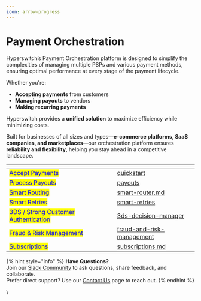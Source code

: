 ```yaml
---
icon: arrow-progress
---
```


# Payment Orchestration

Hyperswitch’s Payment Orchestration platform is designed to simplify the complexities of managing multiple PSPs and various payment methods, ensuring optimal performance at every stage of the payment lifecycle.

Whether you're:

* **Accepting payments** from customers
* **Managing payouts** to vendors
* **Making recurring payments**

Hyperswitch provides a **unified solution** to maximize efficiency while minimizing costs.

Built for businesses of all sizes and types—**e-commerce platforms, SaaS companies, and marketplaces**—our orchestration platform ensures **reliability and flexibility**, helping you stay ahead in a competitive landscape.

<table data-card-size="large" data-view="cards"><thead><tr><th></th><th data-hidden></th><th data-hidden></th><th data-hidden data-card-target data-type="content-ref"></th></tr></thead><tbody><tr><td><mark style="color:blue;">Accept Payments</mark></td><td></td><td></td><td><a href="quickstart/">quickstart</a></td></tr><tr><td><mark style="color:blue;">Process Payouts</mark></td><td></td><td></td><td><a href="payouts/">payouts</a></td></tr><tr><td><mark style="color:blue;">Smart Routing</mark></td><td></td><td></td><td><a href="smart-router.md">smart-router.md</a></td></tr><tr><td><mark style="color:blue;">Smart Retries</mark></td><td></td><td></td><td><a href="smart-retries/">smart-retries</a></td></tr><tr><td><mark style="color:blue;">3DS / Strong Customer Authentication</mark></td><td></td><td></td><td><a href="3ds-decision-manager/">3ds-decision-manager</a></td></tr><tr><td><mark style="color:blue;">Fraud &#x26; Risk Management</mark></td><td></td><td></td><td><a href="fraud-and-risk-management/">fraud-and-risk-management</a></td></tr><tr><td><mark style="color:blue;">Subscriptions</mark></td><td></td><td></td><td><a href="subscriptions.md">subscriptions.md</a></td></tr></tbody></table>

{% hint style="info" %}
**Have Questions?**\
Join our [Slack Community](https://join.slack.com/t/hyperswitch-io/shared_invite/zt-2jqxmpsbm-WXUENx022HjNEy~Ark7Orw) to ask questions, share feedback, and collaborate.\
Prefer direct support? Use our [Contact Us](https://hyperswitch.io/contact-us) page to reach out.
{% endhint %}

\
